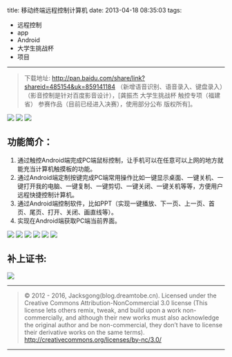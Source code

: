 title: 移动终端远程控制计算机
date: 2013-04-18 08:35:03
tags:
- 远程控制
- app
- Android
- 大学生挑战杯
- 项目

---
> 下载地址: http://pan.baidu.com/share/link?shareid=485154&uk=859141184  （新增语音识别、语音录入、键盘录入）（影音控制是针对百度影音设计），[龚振杰 大学生挑战杯 触控专项（福建省） 参赛作品（目前已经进入决赛），使用部分公布 版权所有]。

<!--more-->
![](/img/remote-app-1.png)
![](/img/remote-app-8.png)
![](/img/remote-app-9.png)

## 功能简介：
1. 通过触控Android端完成PC端鼠标控制，让手机可以在任意可以上网的地方就能充当计算机触摸板的功能。
2. 通过Android端定制按键完成PC端常用操作比如一键显示桌面、一键关机、一键打开我的电脑、一键复制、一键剪切、一键关闭、一键关机等等，方便用户远程快捷控制计算机。
3. 通过Android端控制软件，比如PPT（实现一键播放、下一页、上一页、首页、尾页、打开、关闭、画直线等）。
4. 实现在Android端获取PC端当前界面。

![](/img/remote-app-2.png)
![](/img/remote-app-3.png)
![](/img/remote-app-4.png)
![](/img/remote-app-5.png)
![](/img/remote-app-6.png)
![](/img/remote-app-7.png)

## 补上证书:

![](/img/remote-app-8.jpg)

---

> © 2012 - 2016, Jacksgong(blog.dreamtobe.cn). Licensed under the Creative Commons Attribution-NonCommercial 3.0 license (This license lets others remix, tweak, and build upon a work non-commercially, and although their new works must also acknowledge the original author and be non-commercial, they don’t have to license their derivative works on the same terms). http://creativecommons.org/licenses/by-nc/3.0/

---
